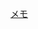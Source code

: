 [メモ](https://scrapbox.io/forme/%E5%AE%9F%E8%B7%B5bash%E3%81%AB%E3%82%88%E3%82%8B%E3%82%B5%E3%82%A4%E3%83%90%E3%83%BC%E3%82%BB%E3%82%AD%E3%83%A5%E3%83%AA%E3%83%86%E3%82%A3%E5%AF%BE%E7%AD%96)